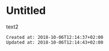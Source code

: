# Untitled
text2

    Created at: 2018-10-06T12:14:37+02:00
    Updated at: 2018-10-06T12:14:43+02:00



